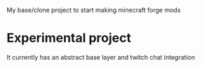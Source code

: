 My base/clone project to start making minecraft forge mods

Experimental project
====================

It currently has an abstract base layer and twitch chat integration
